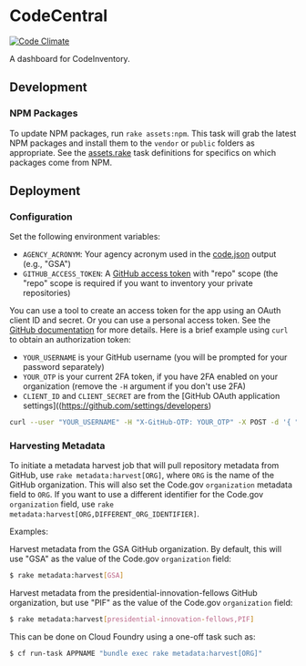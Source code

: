 # CodeCentral

[![Code Climate](https://codeclimate.com/github/jfredrickson5/code_central/badges/gpa.svg)](https://codeclimate.com/github/jfredrickson5/code_central)

A dashboard for CodeInventory.

## Development

### NPM Packages

To update NPM packages, run `rake assets:npm`. This task will grab the latest NPM packages and install them to the `vendor` or `public` folders as appropriate. See the [assets.rake](/lib/tasks/assets.rake) task definitions for specifics on which packages come from NPM.

## Deployment

### Configuration

Set the following environment variables:

* `AGENCY_ACRONYM`: Your agency acronym used in the [code.json](https://code.gov/#/policy-guide/docs/compliance/inventory-code) output (e.g., "GSA")
* `GITHUB_ACCESS_TOKEN`: A [GitHub access token](https://github.com/settings/tokens) with "repo" scope (the "repo" scope is required if you want to inventory your private repositories)

You can use a tool to create an access token for the app using an OAuth client ID and secret. Or you can use a personal access token. See the [GitHub documentation](https://developer.github.com/v3/oauth_authorizations/#create-a-new-authorization) for more details. Here is a brief example using `curl` to obtain an authorization token:

* `YOUR_USERNAME` is your GitHub username (you will be prompted for your password separately)
* `YOUR_OTP` is your current 2FA token, if you have 2FA enabled on your organization (remove the `-H` argument if you don't use 2FA)
* `CLIENT_ID` and `CLIENT_SECRET` are from the [GitHub OAuth application settings]((https://github.com/settings/developers)

```bash
curl --user "YOUR_USERNAME" -H "X-GitHub-OTP: YOUR_OTP" -X POST -d '{ "note": "CodeCentral", "client_id": "CLIENT_ID", "client_secret": "CLIENT_SECRET", "scopes": ["repo"] }' "https://api.github.com/authorizations"
```

### Harvesting Metadata

To initiate a metadata harvest job that will pull repository metadata from GitHub, use `rake metadata:harvest[ORG]`, where `ORG` is the name of the GitHub organization. This will also set the Code.gov `organization` metadata field to `ORG`. If you want to use a different identifier for the Code.gov `organization` field, use `rake metadata:harvest[ORG,DIFFERENT_ORG_IDENTIFIER]`.

Examples:

Harvest metadata from the GSA GitHub organization. By default, this will use "GSA" as the value of the Code.gov `organization` field:

```bash
$ rake metadata:harvest[GSA]
```

Harvest metadata from the presidential-innovation-fellows GitHub organization, but use "PIF" as the value of the Code.gov `organization` field:

```bash
$ rake metadata:harvest[presidential-innovation-fellows,PIF]
```

This can be done on Cloud Foundry using a one-off task such as:

```bash
$ cf run-task APPNAME "bundle exec rake metadata:harvest[ORG]"
```
